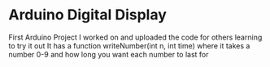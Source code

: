 # Arduino Digital Display


First Arduino Project I worked on and uploaded the code for others learning to try it out
It has a function writeNumber(int n, int time) where it takes a number 0-9 and how long you
want each number to last for